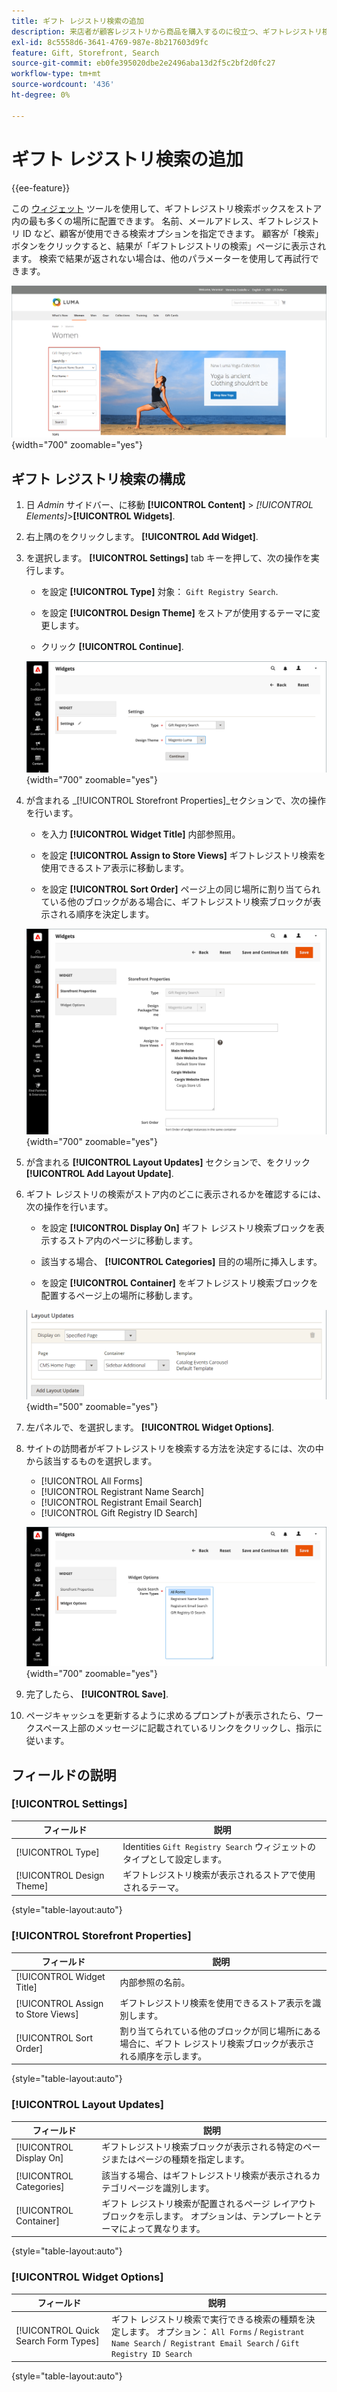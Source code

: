 ```yaml
---
title: ギフト レジストリ検索の追加
description: 来店者が顧客レジストリから商品を購入するのに役立つ、ギフトレジストリ検索ボックスを配置する方法を説明します。
exl-id: 8c5558d6-3641-4769-987e-8b217603d9fc
feature: Gift, Storefront, Search
source-git-commit: eb0fe395020dbe2e2496aba13d2f5c2bf2d0fc27
workflow-type: tm+mt
source-wordcount: '436'
ht-degree: 0%

---
```


# ギフト レジストリ検索の追加

{{ee-feature}}

この [ウィジェット](../content-design/widgets.md) ツールを使用して、ギフトレジストリ検索ボックスをストア内の最も多くの場所に配置できます。 名前、メールアドレス、ギフトレジストリ ID など、顧客が使用できる検索オプションを指定できます。 顧客が「検索」ボタンをクリックすると、結果が「ギフトレジストリの検索」ページに表示されます。 検索で結果が返されない場合は、他のパラメーターを使用して再試行できます。

![ストアフロントの例 – ギフトレジストリ検索](./assets/storefront-gift-registry-search.png){width="700" zoomable="yes"}

## ギフト レジストリ検索の構成

1. 日 _Admin_ サイドバー、に移動 **[!UICONTROL Content]** > _[!UICONTROL Elements]_>**[!UICONTROL Widgets]**.

1. 右上隅のをクリックします。 **[!UICONTROL Add Widget]**.

1. を選択します。 **[!UICONTROL Settings]** tab キーを押して、次の操作を実行します。

   - を設定 **[!UICONTROL Type]** 対象： `Gift Registry Search`.

   - を設定 **[!UICONTROL Design Theme]** をストアが使用するテーマに変更します。

   - クリック **[!UICONTROL Continue]**.

   ![ギフト レジストリ – 検索設定](./assets/widget-gift-registry-search-settings.png){width="700" zoomable="yes"}

1. が含まれる _[!UICONTROL Storefront Properties]_セクションで、次の操作を行います。

   - を入力 **[!UICONTROL Widget Title]** 内部参照用。

   - を設定 **[!UICONTROL Assign to Store Views]** ギフトレジストリ検索を使用できるストア表示に移動します。

   - を設定 **[!UICONTROL Sort Order]** ページ上の同じ場所に割り当てられている他のブロックがある場合に、ギフトレジストリ検索ブロックが表示される順序を決定します。

   ![ギフトレジストリ – ストアフロントプロパティ](./assets/widget-gift-registry-search-storefront-properties.png){width="700" zoomable="yes"}

1. が含まれる **[!UICONTROL Layout Updates]** セクションで、をクリック **[!UICONTROL Add Layout Update]**.

1. ギフト レジストリの検索がストア内のどこに表示されるかを確認するには、次の操作を行います。

   - を設定 **[!UICONTROL Display On]** ギフト レジストリ検索ブロックを表示するストア内のページに移動します。

   - 該当する場合、 **[!UICONTROL Categories]** 目的の場所に挿入します。

   - を設定 **[!UICONTROL Container]** をギフトレジストリ検索ブロックを配置するページ上の場所に移動します。

   ![ギフトレジストリ – レイアウトの更新](./assets/widget-gift-registry-search-layout-updates.png){width="500" zoomable="yes"}

1. 左パネルで、を選択します。 **[!UICONTROL Widget Options]**.

1. サイトの訪問者がギフトレジストリを検索する方法を決定するには、次の中から該当するものを選択します。

   - [!UICONTROL All Forms]
   - [!UICONTROL Registrant Name Search]
   - [!UICONTROL Registrant Email Search]
   - [!UICONTROL Gift Registry ID Search]

   ![ギフトレジストリ – ウィジェットオプション](./assets/widget-gift-registry-search-widget-options.png){width="700" zoomable="yes"}

1. 完了したら、 **[!UICONTROL Save]**.

1. ページキャッシュを更新するように求めるプロンプトが表示されたら、ワークスペース上部のメッセージに記載されているリンクをクリックし、指示に従います。

## フィールドの説明

### [!UICONTROL Settings]

| フィールド | 説明 |
|--- |--- |
| [!UICONTROL Type] | Identities `Gift Registry Search` ウィジェットのタイプとして設定します。 |
| [!UICONTROL Design Theme] | ギフトレジストリ検索が表示されるストアで使用されるテーマ。 |

{style="table-layout:auto"}

### [!UICONTROL Storefront Properties]

| フィールド | 説明 |
|--- |--- |
| [!UICONTROL Widget Title] | 内部参照の名前。 |
| [!UICONTROL Assign to Store Views] | ギフトレジストリ検索を使用できるストア表示を識別します。 |
| [!UICONTROL Sort Order] | 割り当てられている他のブロックが同じ場所にある場合に、ギフト レジストリ検索ブロックが表示される順序を示します。 |

{style="table-layout:auto"}

### [!UICONTROL Layout Updates]

| フィールド | 説明 |
|--- |--- |
| [!UICONTROL Display On] | ギフトレジストリ検索ブロックが表示される特定のページまたはページの種類を指定します。 |
| [!UICONTROL Categories] | 該当する場合、はギフトレジストリ検索が表示されるカテゴリページを識別します。 |
| [!UICONTROL Container] | ギフト レジストリ検索が配置されるページ レイアウト ブロックを示します。 オプションは、テンプレートとテーマによって異なります。 |

{style="table-layout:auto"}

### [!UICONTROL Widget Options]

| フィールド | 説明 |
|--- |--- |
| [!UICONTROL Quick Search Form Types] | ギフト レジストリ検索で実行できる検索の種類を決定します。 オプション： `All Forms` / `Registrant Name Search` /` Registrant Email Search` / `Gift Registry ID Search` |

{style="table-layout:auto"}
